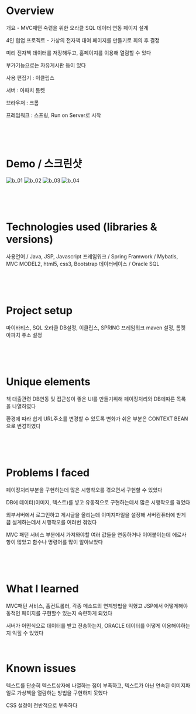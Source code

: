 



# Overview


개요 - MVC패턴 숙련을 위한 오라클 SQL 데이터 연동 페이지 설계

4인 협업 프로젝트 - 가상의 전자책 대여 페이지를 만들기로 회의 후 결정

미리 전자책 데이터를 저장해두고, 홈페이지를 이용해 열람할 수 있다

부가기능으로는 자유게시판 등이 있다



사용 편집기 : 이클립스

서버 : 아파치 톰켓

브라우저 : 크롬

프레임워크 : 스프링, Run on Server로 시작

​

​

# Demo / 스크린샷


![b_01](https://user-images.githubusercontent.com/79967078/121019768-b21d6180-c7da-11eb-8b1a-bc99ac038afd.jpg)
![b_02](https://user-images.githubusercontent.com/79967078/121019778-b3e72500-c7da-11eb-878b-10529dc7cb49.jpg)
![b_03](https://user-images.githubusercontent.com/79967078/121019783-b5185200-c7da-11eb-89a2-a9fef326acea.jpg)
![b_04](https://user-images.githubusercontent.com/79967078/121019789-b6497f00-c7da-11eb-820a-9eaa7d426755.jpg)


​

​

# Technologies used (libraries & versions)


사용언어 / Java, JSP, Javascript 
프레임워크 / Spring Framwork / Mybatis, MVC MODEL2, html5, css3, Bootstrap
데이터베이스 / Oracle SQL


​

​

# Project setup



마이바티스, SQL 오라클 DB설정, 이클립스, SPRING 프레임워크 maven 설정, 톰켓 아파치 주소 설정

​

​

# Unique elements



책 대출관련 DB연동 및 접근성이 좋은 UI를 만들기위해 페이징처리와 DB에따른 목록을 나열하였다

환경에 따라 쉽게 URL주소를 변경할 수 있도록 변화가 쉬운 부분은 CONTEXT BEAN 으로 변경하였다



​

​

# Problems I faced


페이징처리부분을 구현하는데 많은 시행착오를 겪으면서 구현할 수 있었다

DB에 데이터(이미지, 텍스트)를 넣고 유동적으로 구현하는데서 많은 시행착오를 겪었다

외부서버에서 로그인하고 게시글을 올리는데 이미지파일을 설정해 서버컴퓨터에 받게끔 설계하는데서 시행착오를 여러번 겪었다

MVC 패턴 서비스 부분에서 가져와야할 여러 값들을 연동하거나 이어붙이는데 에로사항이 많았고 함수나 명령어를 많이 알아보았다

​

​

# What I learned

MVC패턴 서비스, 홈컨트롤러, 각종 메소드의 연계방법을 익혔고 JSP에서 어떻게해야 동적인 페이지를 구현할수 있는지 숙련하게 되었다

서버가 어떤식으로 데이터를 받고 전송하는지, ORACLE 데이터를 어떻게 이용해야하는지 익힐 수 있었다
​

​

# Known issues


텍스트를 단순히 텍스트상자에 나열하는 점이 부족하고, 텍스트가 아닌 연속된 이미지파일로 가상책을 열람하는 방법을 구현하지 못했다

CSS 설정이 전반적으로 부족하다 





